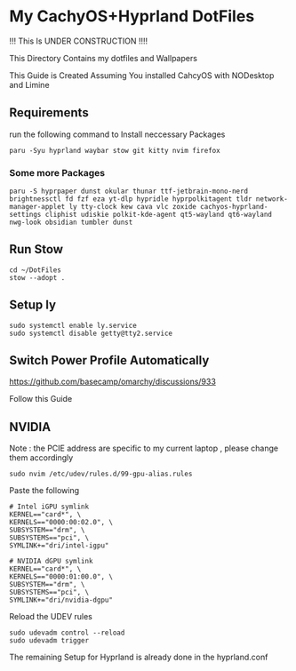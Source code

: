 # My CachyOS+Hyprland DotFiles

!!! This Is UNDER CONSTRUCTION !!!!

This Directory Contains my dotfiles and Wallpapers

This Guide is Created Assuming You installed CahcyOS with NODesktop and Limine

## Requirements

run the following command to Install neccessary Packages 

```
paru -Syu hyprland waybar stow git kitty nvim firefox 
```

### Some more Packages

```
paru -S hyprpaper dunst okular thunar ttf-jetbrain-mono-nerd brightnessctl fd fzf eza yt-dlp hypridle hyprpolkitagent tldr network-manager-applet ly tty-clock kew cava vlc zoxide cachyos-hyprland-settings cliphist udiskie polkit-kde-agent qt5-wayland qt6-wayland nwg-look obsidian tumbler dunst 
```

## Run Stow
```
cd ~/DotFiles 
stow --adopt .
```
## Setup ly 
```
sudo systemctl enable ly.service
sudo systemctl disable getty@tty2.service 
```

## Switch Power Profile Automatically
 
https://github.com/basecamp/omarchy/discussions/933

Follow this Guide

## NVIDIA 


Note : the PCIE address are specific to my current laptop , please change them accordingly

```
sudo nvim /etc/udev/rules.d/99-gpu-alias.rules
```

Paste the following

```
# Intel iGPU symlink
KERNEL=="card*", \
KERNELS=="0000:00:02.0", \
SUBSYSTEM=="drm", \
SUBSYSTEMS=="pci", \
SYMLINK+="dri/intel-igpu"

# NVIDIA dGPU symlink
KERNEL=="card*", \
KERNELS=="0000:01:00.0", \
SUBSYSTEM=="drm", \
SUBSYSTEMS=="pci", \
SYMLINK+="dri/nvidia-dgpu"

```
Reload the UDEV rules

```
sudo udevadm control --reload
sudo udevadm trigger

```
The remaining Setup for Hyprland is already done in the hyprland.conf 
